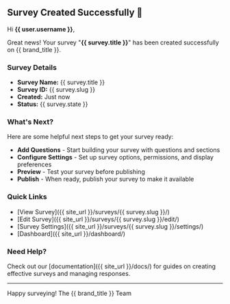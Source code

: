 ## Survey Created Successfully 🎉

Hi **{{ user.username }}**,

Great news! Your survey "**{{ survey.title }}**" has been created successfully on {{ brand_title }}.

### Survey Details

- **Survey Name:** {{ survey.title }}
- **Survey ID:** {{ survey.slug }}
- **Created:** Just now
- **Status:** {{ survey.state }}

### What's Next?

Here are some helpful next steps to get your survey ready:

- **Add Questions** - Start building your survey with questions and sections
- **Configure Settings** - Set up survey options, permissions, and display preferences
- **Preview** - Test your survey before publishing
- **Publish** - When ready, publish your survey to make it available

### Quick Links

- [View Survey]({{ site_url }}/surveys/{{ survey.slug }}/)
- [Edit Survey]({{ site_url }}/surveys/{{ survey.slug }}/edit/)
- [Survey Settings]({{ site_url }}/surveys/{{ survey.slug }}/settings/)
- [Dashboard]({{ site_url }}/dashboard/)

### Need Help?

Check out our [documentation]({{ site_url }}/docs/) for guides on creating effective surveys and managing responses.

---

Happy surveying!
The {{ brand_title }} Team
